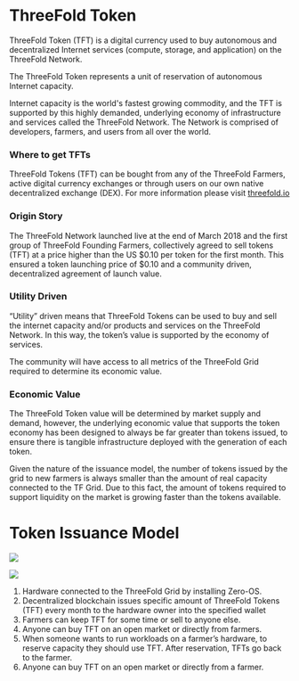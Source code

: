 # ThreeFold Token

ThreeFold Token (TFT) is a digital currency used to buy autonomous and decentralized Internet services (compute, storage, and application) on the ThreeFold Network. 

The ThreeFold Token represents a unit of reservation of autonomous Internet capacity.

Internet capacity is the world's fastest growing commodity, and the TFT is supported by this highly demanded, underlying economy of infrastructure and services called the ThreeFold Network. The Network is comprised of developers, farmers, and users from all over the world.

### Where to get TFTs
ThreeFold Tokens (TFT) can be bought from any of the ThreeFold Farmers, active digital currency exchanges or through users on our own native decentralized exchange (DEX). For more information please visit [threefold.io](threefold.io)

### Origin Story  

The ThreeFold Network launched live at the end of March 2018 and the first group of ThreeFold Founding Farmers, collectively agreed to sell tokens (TFT) at a price higher than the US $0.10 per token for the first month. This ensured a token launching price of $0.10 and a community driven, decentralized agreement of launch value.  

### Utility Driven

“Utility” driven means that ThreeFold Tokens can be used to buy and sell the internet capacity and/or products and services on the ThreeFold Network. In this way, the token’s value is supported by the economy of services.

The community will have access to all metrics of the ThreeFold Grid required to determine its economic value.

### Economic Value

The ThreeFold Token value will be determined by market supply and demand, however, the underlying economic value that supports the token economy has been designed to always be far greater than tokens issued, to ensure there is tangible infrastructure deployed with the generation of each token. 

Given the nature of the issuance model, the number of tokens issued by the grid to new farmers is always smaller than the amount of real capacity connected to the TF Grid.  Due to this fact, the amount of tokens required to support liquidity on the market is growing faster than the tokens available.  

# Token Issuance Model

![](https://raw.githubusercontent.com/threefoldfoundation/info_tokens/development/docs/img/token_cycle.png)

![](https://raw.githubusercontent.com/threefoldfoundation/info_tokens/development/docs/img/token_issuance_economy.png)

1. Hardware connected to the ThreeFold Grid by installing Zero-OS.
2. Decentralized blockchain issues specific amount of ThreeFold Tokens (TFT) every month to the hardware owner into the specified wallet
3. Farmers can keep TFT for some time or sell to anyone else.
4. Anyone can buy TFT on an open market or directly from farmers.
5. When someone wants to run workloads on a farmer’s hardware, to reserve capacity they should use TFT. After reservation, TFTs go back to the farmer.
6. Anyone can buy TFT on an open market or directly from a farmer.


